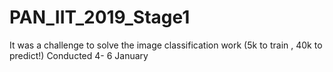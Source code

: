 # PAN_IIT_2019_Stage1
It was a challenge to  solve the image classification work (5k to train , 40k to predict!) Conducted 4- 6 January
